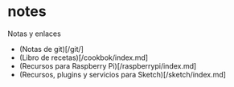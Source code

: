 # notes

Notas y enlaces

* (Notas de git)[/git/]
* (Libro de recetas)[/cookbok/index.md]
* (Recursos para Raspberry Pi)[/raspberrypi/index.md]
* (Recursos, plugins y servicios para Sketch)[/sketch/index.md]